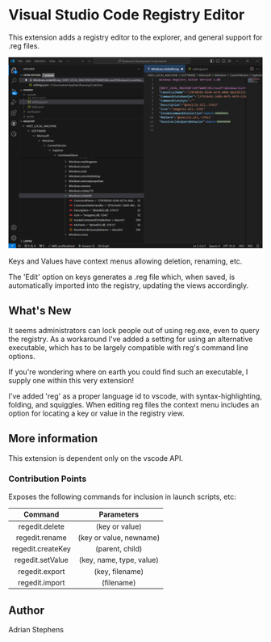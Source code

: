 # Visual Studio Code Registry Editor

This extension adds a registry editor to the explorer, and general support for .reg files.

![Main window screenshot](assets/readme.png)


Keys and Values have context menus allowing deletion, renaming, etc.

The 'Edit' option on keys generates a .reg file which, when saved, is automatically imported into the registry, updating the views accordingly.

## What's New

It seems administrators can lock people out of using reg.exe, even to query the registry. As a workaround I've added a setting for using an alternative executable, which has to be largely compatible with reg's command line options.

If you're wondering where on earth you could find such an executable, I supply one within this very extension!

I've added 'reg' as a proper language id to vscode, with syntax-highlighting, folding, and squiggles.
When editing reg files the context menu includes an option for locating a key or value in the registry view.

## More information

This extension is dependent only on the vscode API.

### Contribution Points

Exposes the following commands for inclusion in launch scripts, etc:

| Command | Parameters |
| :----: | :---: |
| regedit.delete    |(key or value) |
| regedit.rename    |(key or value, newname) |
| regedit.createKey |(parent, child) |
| regedit.setValue  |(key, name, type, value) |
| regedit.export    |(key, filename) |
| regedit.import    |(filename) |


## Author
Adrian Stephens

